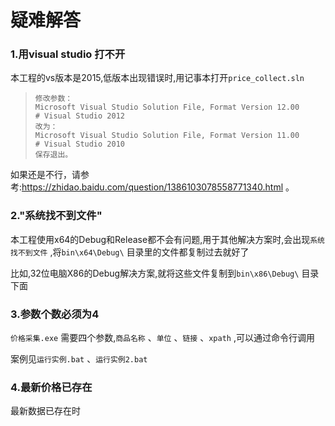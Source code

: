 # 疑难解答

### 1.用visual studio 打不开

本工程的vs版本是2015,低版本出现错误时,用记事本打开`price_collect.sln` 

> ```
> 修改参数：
> Microsoft Visual Studio Solution File, Format Version 12.00
> # Visual Studio 2012
> 改为：
> Microsoft Visual Studio Solution File, Format Version 11.00
> # Visual Studio 2010
> 保存退出。
> ```

如果还是不行，请参考:https://zhidao.baidu.com/question/1386103078558771340.html  。

### 2."系统找不到文件"

本工程使用x64的Debug和Release都不会有问题,用于其他解决方案时,会出现`系统找不到文件` ,将`bin\x64\Debug\` 目录里的文件都复制过去就好了

比如,32位电脑X86的Debug解决方案,就将这些文件复制到`bin\x86\Debug\` 目录下面

### 3.参数个数必须为4

`价格采集.exe` 需要四个参数,`商品名称` 、`单位` 、`链接` 、`xpath` ,可以通过命令行调用

案例见`运行实例.bat` 、`运行实例2.bat` 

### 4.最新价格已存在

最新数据已存在时



